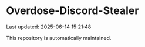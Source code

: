# Overdose-Discord-Stealer

Last updated: 2025-06-14 15:21:48

This repository is automatically maintained.
